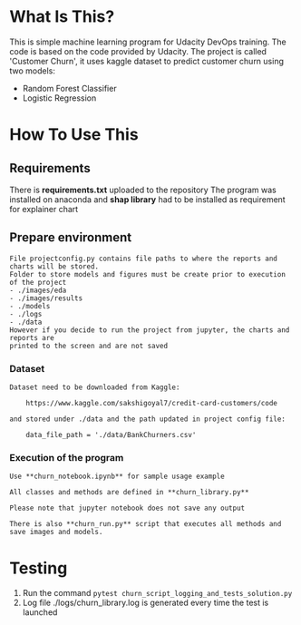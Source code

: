 # What Is This?

This is simple machine learning program for Udacity DevOps training.
The code is based on the code provided by Udacity.
The project is called 'Customer Churn', it uses kaggle dataset to predict 
customer churn using two models:
- Random Forest Classifier
- Logistic Regression


# How To Use This

## Requirements

There is **requirements.txt** uploaded to the repository
The program was installed on anaconda and **shap library** had to be installed as requirement 
for explainer chart

## Prepare environment

	File projectconfig.py contains file paths to where the reports and charts will be stored.
	Folder to store models and figures must be create prior to execution of the project
	- ./images/eda
	- ./images/results
	- ./models
	- ./logs	
	- ./data 
	However if you decide to run the project from jupyter, the charts and reports are 
	printed to the screen and are not saved

### Dataset

	Dataset need to be downloaded from Kaggle:
	
		https://www.kaggle.com/sakshigoyal7/credit-card-customers/code

	and stored under ./data and the path updated in project config file:
	
		data_file_path = './data/BankChurners.csv'


### Execution of the program

	Use **churn_notebook.ipynb** for sample usage example

	All classes and methods are defined in **churn_library.py**

	Please note that jupyter notebook does not save any output

	There is also **churn_run.py** script that executes all methods and save images and models. 

# Testing

1. Run the command `pytest churn_script_logging_and_tests_solution.py`
2. Log file ./logs/churn_library.log is generated every time the test is launched
